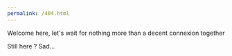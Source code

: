 ```yaml
---
permalink: /404.html
---
```




Welcome here, let's wait for nothing more than a decent connexion together








Still here ? Sad...
